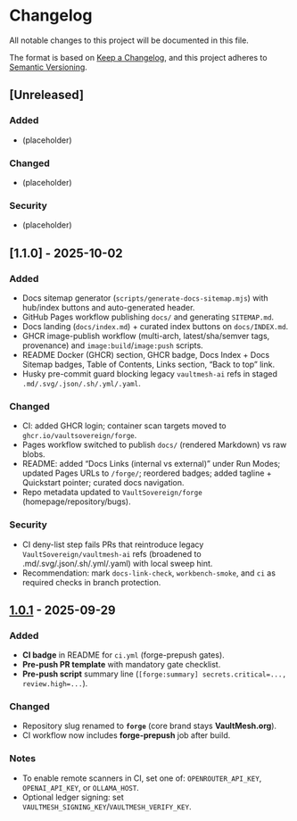 # Changelog
All notable changes to this project will be documented in this file.

The format is based on [Keep a Changelog](https://keepachangelog.com/en/1.0.0/),
and this project adheres to [Semantic Versioning](https://semver.org/spec/v2.0.0.html).

## [Unreleased]

### Added
- (placeholder)

### Changed
- (placeholder)

### Security
- (placeholder)

## [1.1.0] - 2025-10-02
### Added
- Docs sitemap generator (`scripts/generate-docs-sitemap.mjs`) with hub/index buttons and auto-generated header.
- GitHub Pages workflow publishing `docs/` and generating `SITEMAP.md`.
- Docs landing (`docs/index.md`) + curated index buttons on `docs/INDEX.md`.
- GHCR image-publish workflow (multi-arch, latest/sha/semver tags, provenance) and `image:build`/`image:push` scripts.
- README Docker (GHCR) section, GHCR badge, Docs Index + Docs Sitemap badges, Table of Contents, Links section, “Back to top” link.
- Husky pre-commit guard blocking legacy `vaultmesh-ai` refs in staged `.md/.svg/.json/.sh/.yml/.yaml`.

### Changed
- CI: added GHCR login; container scan targets moved to `ghcr.io/vaultsovereign/forge`.
- Pages workflow switched to publish `docs/` (rendered Markdown) vs raw blobs.
- README: added “Docs Links (internal vs external)” under Run Modes; updated Pages URLs to `/forge/`; reordered badges; added tagline + Quickstart pointer; curated docs navigation.
- Repo metadata updated to `VaultSovereign/forge` (homepage/repository/bugs).

### Security
- CI deny-list step fails PRs that reintroduce legacy `VaultSovereign/vaultmesh-ai` refs (broadened to .md/.svg/.json/.sh/.yml/.yaml) with local sweep hint.
- Recommendation: mark `docs-link-check`, `workbench-smoke`, and `ci` as required checks in branch protection.
## [1.0.1] - 2025-09-29
### Added
- **CI badge** in README for `ci.yml` (forge-prepush gates).
- **Pre-push PR template** with mandatory gate checklist.
- **Pre-push script** summary line (`[forge:summary] secrets.critical=..., review.high=...`).

### Changed
- Repository slug renamed to **`forge`** (core brand stays **VaultMesh.org**).
- CI workflow now includes **forge-prepush** job after build.

### Notes
- To enable remote scanners in CI, set one of: `OPENROUTER_API_KEY`, `OPENAI_API_KEY`, or `OLLAMA_HOST`.
- Optional ledger signing: set `VAULTMESH_SIGNING_KEY`/`VAULTMESH_VERIFY_KEY`.

[1.0.1]: https://github.com/VaultSovereign/forge/releases/tag/v1.0.1

